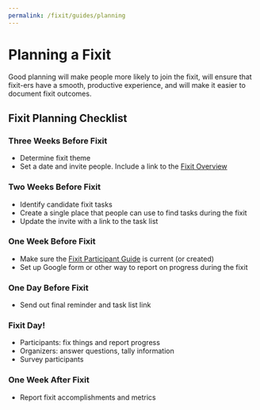 ```yaml
---
permalink: /fixit/guides/planning
---
```


# Planning a Fixit

Good planning will make people more likely to join the fixit, will ensure that fixit-ers have a smooth, productive experience, and will make it easier to document fixit outcomes.

## Fixit Planning Checklist

### Three Weeks Before Fixit
* Determine fixit theme
* Set a date and invite people. Include a link to the [Fixit Overview](/fixit)

### Two Weeks Before Fixit
* Identify candidate fixit tasks
* Create a single place that people can use to find tasks during the fixit
* Update the invite with a link to the task list

### One Week Before Fixit
* Make sure the [Fixit Participant Guide](/fixit/guides/participation) is current (or created)
* Set up Google form or other way to report on progress during the fixit

### One Day Before Fixit
* Send out final reminder and task list link

### Fixit Day!
* Participants: fix things and report progress
* Organizers: answer questions, tally information
* Survey participants

### One Week After Fixit
* Report fixit accomplishments and metrics
